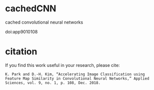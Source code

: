 # cachedCNN
cached convolutional neural networks

doi:app9010108


# citation
If you find this work useful in your research, please cite:
   
    K. Park and D.-H. Kim, “Accelerating Image Classification using Feature Map Similarity in Convolutional Neural Networks,” Applied Sciences, vol. 9, no. 1, p. 108, Dec. 2018.
    
